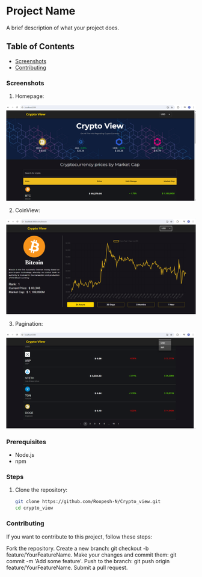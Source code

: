 # Project Name

A brief description of what your project does.

## Table of Contents

- [Screenshots](#screenshots)
- [Contributing](#contributing)

### Screenshots
1. Homepage:
<img src="./Images/homepage.png" alt="homepage">

2.  CoinView:
<img src="./Images/coinView.png" alt="coinPage">

3. Pagination:
<img src="./Images/Pagination.png" alt="Pagination">



### Prerequisites

- Node.js 
- npm

### Steps

1. Clone the repository:

   ```bash
   git clone https://github.com/Roopesh-N/Crypto_view.git
   cd crypto_view

### Contributing
If you want to contribute to this project, follow these steps:

Fork the repository.
Create a new branch: git checkout -b feature/YourFeatureName.
Make your changes and commit them: git commit -m 'Add some feature'.
Push to the branch: git push origin feature/YourFeatureName.
Submit a pull request.